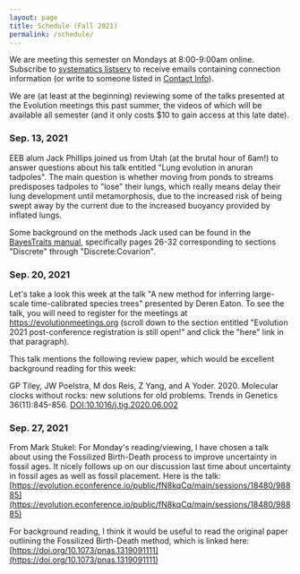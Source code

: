 ```yaml
---
layout: page
title: Schedule (Fall 2021)
permalink: /schedule/
---
```


We are meeting this semester on Mondays at 8:00-9:00am online. Subscribe to [systematics listserv](/systseminar/listserv/) to receive emails containing connection information (or write to someone listed in [Contact Info](/systseminar/contact-info/)).

We are (at least at the beginning) reviewing some of the talks presented at the Evolution meetings this past summer, the videos of which will be available all semester (and it only costs $10 to gain access at this late date).

### Sep. 13, 2021

EEB alum Jack Phillips joined us from Utah (at the brutal hour of 6am!) to answer questions about his talk entitled "Lung evolution in anuran tadpoles". The main question is whether moving from ponds to streams predisposes tadpoles to "lose" their lungs, which really means delay their lung development until metamorphosis, due to the increased risk of being swept away by the current due to the increased buoyancy provided by inflated lungs.

Some background on the methods Jack used can be found in the [BayesTraits manual](http://www.evolution.rdg.ac.uk/BayesTraitsV3.0.5/BayesTraitsV3.0.5.html), specifically pages 26-32 corresponding to sections "Discrete" through "Discrete:Covarion". 

### Sep. 20, 2021

Let's take a look this week at the talk "A new method for inferring large-scale time-calibrated species trees" presented by Deren Eaton. To see the talk, you will need to register for the meetings at https://evolutionmeetings.org (scroll down to the section entitled "Evolution 2021 post-conference registration is  still open!" and click the "here" link in that paragraph). 

This talk mentions the following review paper, which would be excellent background reading for this week:

GP Tiley, JW Poelstra, M dos Reis, Z Yang, and A Yoder. 2020. Molecular clocks without rocks: new solutions for old problems. Trends in Genetics 36(11):845-856. [DOI:10.1016/j.tig.2020.06.002](https://doi.org/10.1016/j.tig.2020.06.002)

### Sep. 27, 2021

From Mark Stukel: For Monday's reading/viewing, I have chosen a talk about using the Fossilized Birth-Death process to improve uncertainty in fossil ages. It nicely follows up on our discussion last time about uncertainty in fossil ages as well as fossil placement. Here is the talk: 
[https://evolution.econference.io/public/fN8kqCq/main/sessions/18480/98885](https://evolution.econference.io/public/fN8kqCq/main/sessions/18480/98885)

For background reading, I think it would be useful to read the original paper outlining the Fossilized Birth-Death method, which is linked here: [https://doi.org/10.1073/pnas.1319091111](https://doi.org/10.1073/pnas.1319091111)
